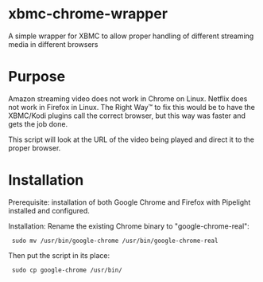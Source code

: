xbmc-chrome-wrapper
===================

A simple wrapper for XBMC to allow proper handling of different streaming media in different browsers

Purpose
=======

Amazon streaming video does not work in Chrome on Linux.  Netflix does not work in Firefox in Linux.  The Right Way™ to fix this would be to have the XBMC/Kodi plugins call the correct browser, but this way was faster and gets the job done.

This script will look at the URL of the video being played and direct it to the proper browser.


Installation
============

Prerequisite: installation of both Google Chrome and Firefox with Pipelight installed and configured.

Installation: Rename the existing Chrome binary to "google-chrome-real":

     sudo mv /usr/bin/google-chrome /usr/bin/google-chrome-real

Then put the script in its place:

     sudo cp google-chrome /usr/bin/



